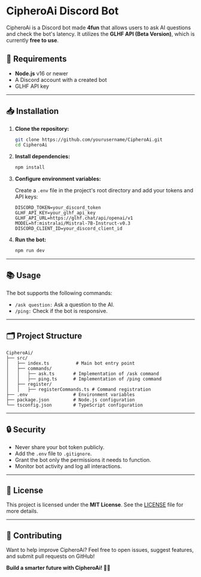 # CipheroAi Discord Bot

CipheroAi is a Discord bot made **4fun** that allows users to ask AI questions and check the bot's latency. It utilizes the **GLHF API (Beta Version)**, which is currently **free to use**.

## 🚀 Requirements

- **Node.js** v16 or newer
- A Discord account with a created bot
- GLHF API key

---

## 📥 Installation

1. **Clone the repository:**

   ```bash
   git clone https://github.com/yourusername/CipheroAi.git
   cd CipheroAi
   ```

2. **Install dependencies:**

   ```bash
   npm install
   ```

3. **Configure environment variables:**

   Create a `.env` file in the project's root directory and add your tokens and API keys:

   ```env
   DISCORD_TOKEN=your_discord_token
   GLHF_API_KEY=your_glhf_api_key
   GLHF_API_URL=https://glhf.chat/api/openai/v1
   MODEL=hf:mistralai/Mistral-7B-Instruct-v0.3
   DISCORD_CLIENT_ID=your_discord_client_id
   ```

4. **Run the bot:**

   ```bash
   npm run dev
   ```

---

## 📚 Usage

The bot supports the following commands:

- `/ask question:` Ask a question to the AI.
- `/ping:` Check if the bot is responsive.

---

## 🗂️ Project Structure

```
CipheroAi/
├── src/
│   ├── index.ts          # Main bot entry point
│   ├── commands/
│   │   ├── ask.ts       # Implementation of /ask command
│   │   ├── ping.ts      # Implementation of /ping command
│   ├── register/
│   │   ├── registerCommands.ts # Command registration
├── .env                 # Environment variables
├── package.json         # Node.js configuration
└── tsconfig.json        # TypeScript configuration
```

---

## 🔒 Security

- Never share your bot token publicly.
- Add the `.env` file to `.gitignore`.
- Grant the bot only the permissions it needs to function.
- Monitor bot activity and log all interactions.

---

## 📜 License

This project is licensed under the **MIT License**. See the [LICENSE](LICENSE) file for more details.

---

## 🤝 Contributing

Want to help improve CipheroAi? Feel free to open issues, suggest features, and submit pull requests on GitHub!

**Build a smarter future with CipheroAi! 🤖✨**
